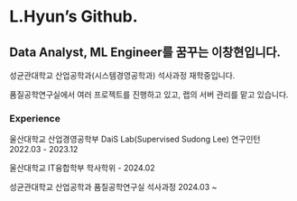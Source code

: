 # L.Hyun’s Github.

## Data Analyst, ML Engineer를 꿈꾸는 이창현입니다.

성균관대학교 산업공학과(시스템경영공학과) 석사과정 재학중입니다. 

품질공학연구실에서 여러 프로젝트를 진행하고 있고, 랩의 서버 관리를 맡고 있습니다.

### Experience 

울산대학교 산업경영공학부 DaiS Lab(Supervised Sudong Lee) 연구인턴 2022.03 - 2023.12

울산대학교 IT융합학부 학사학위 - 2024.02

성균관대학교 산업공학과 품질공학연구실 석사과정 2024.03 ~

<!--
**LHyunn/LHyunn** is a ✨ _special_ ✨ repository because its `README.md` (this file) appears on your GitHub profile.

Here are some ideas to get you started:

- 🔭 I’m currently working on ...
- 🌱 I’m currently learning ...
- 👯 I’m looking to collaborate on ...
- 🤔 I’m looking for help with ...
- 💬 Ask me about ...
- 📫 How to reach me: ...
- 😄 Pronouns: ...
- ⚡ Fun fact: ...
-->
